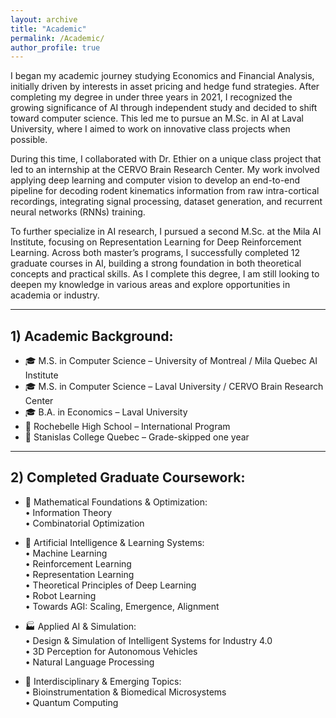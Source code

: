 ```yaml
---
layout: archive
title: "Academic"
permalink: /Academic/
author_profile: true
---
```



I began my academic journey studying Economics and Financial Analysis, initially driven by interests in asset pricing and hedge fund strategies. After completing my degree in under three years in 2021, I recognized the growing significance of AI through independent study and decided to shift toward computer science. This led me to pursue an M.Sc. in AI at Laval University, where I aimed to work on innovative class projects when possible.

During this time, I collaborated with Dr. Ethier on a unique class project that led to an internship at the CERVO Brain Research Center. My work involved applying deep learning and computer vision to develop an end-to-end pipeline for decoding rodent kinematics information from raw intra-cortical recordings, integrating signal processing, dataset generation, and recurrent neural networks (RNNs) training.

To further specialize in AI research, I pursued a second M.Sc. at the Mila AI Institute, focusing on Representation Learning for Deep Reinforcement Learning. Across both master’s programs, I successfully completed 12 graduate courses in AI, building a strong foundation in both theoretical concepts and practical skills. As I complete this degree, I am still looking to deepen my knowledge in various areas and explore opportunities in academia or industry.


---



## 1) Academic Background:   

- 🎓 M.S. in Computer Science – University of Montreal / Mila Quebec AI Institute  
- 🎓 M.S. in Computer Science – Laval University / CERVO Brain Research Center  
- 🎓 B.A. in Economics – Laval University  
- 🏫 Rochebelle High School – International Program  
- 🏫 Stanislas College Quebec – Grade-skipped one year  



---





## 2) Completed Graduate Coursework:  

- 🔢 Mathematical Foundations & Optimization:  
• Information Theory  
• Combinatorial Optimization  

- 🤖 Artificial Intelligence & Learning Systems:  
• Machine Learning  
• Reinforcement Learning  
• Representation Learning  
• Theoretical Principles of Deep Learning  
• Robot Learning  
• Towards AGI: Scaling, Emergence, Alignment  

- 🏭 Applied AI & Simulation:  
• Design & Simulation of Intelligent Systems for Industry 4.0  
• 3D Perception for Autonomous Vehicles  
• Natural Language Processing  

- 🧬 Interdisciplinary & Emerging Topics:  
• Bioinstrumentation & Biomedical Microsystems  
• Quantum Computing  
